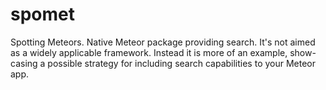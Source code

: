 spomet
======

Spotting Meteors. Native Meteor package providing search.
It's not aimed as a widely applicable framework. 
Instead it is more of an example, show-casing a possible strategy for including search capabilities to your Meteor app.

